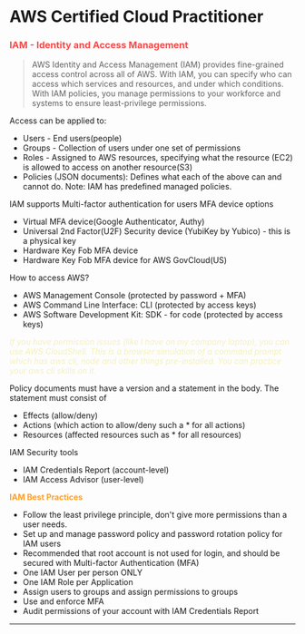 [title]: #F24C4C
[note]: #F5F0BB
[best]: #FF9F29

# AWS Certified Cloud Practitioner

### **<span style="color:#F24C4C">IAM - Identity and Access Management</span>**

> AWS Identity and Access Management (IAM) provides fine-grained access control across all of AWS. With IAM, you can specify who can access which services and resources, and under which conditions. With IAM policies, you manage permissions to your workforce and systems to ensure least-privilege permissions.

Access can be applied to:

- Users - End users(people)
- Groups - Collection of users under one set of permissions
- Roles - Assigned to AWS resources, specifying what the resource (EC2) is allowed to access on another resource(S3)
- Policies (JSON documents): Defines what each of the above can and cannot do. Note: IAM has predefined managed policies.

IAM supports Multi-factor authentication for users
MFA device options

- Virtual MFA device(Google Authenticator, Authy)
- Universal 2nd Factor(U2F) Security device (YubiKey by Yubico) - this is a physical key
- Hardware Key Fob MFA device
- Hardware Key Fob MFA device for AWS GovCloud(US)

How to access AWS?

- AWS Management Console (protected by password + MFA)
- AWS Command Line Interface: CLI (protected by access keys)
- AWS Software Development Kit: SDK - for code (protected by access keys)

_<span style="color:#F5F0BB">If you have permission issues (like I have on my company laptop), you can use AWS CloudShell. 
  This is a browser simulation of a command prompt which has aws cli, node and other things pre-installed. 
  You can practice your aws cli skills on it.</span>_

Policy documents must have a version and a statement in the body.
The statement must consist of

- Effects (allow/deny)
- Actions (which action to allow/deny such a \* for all actions)
- Resources (affected resources such as \* for all resources)

IAM Security tools

- IAM Credentials Report (account-level)
- IAM Access Advisor (user-level)

**<span style="color:#FF9F29">IAM Best Practices</span>**

- Follow the least privilege principle, don't give more permissions than a user needs.
- Set up and manage password policy and password rotation policy for IAM users
- Recommended that root account is not used for login, and should be secured with Multi-factor Authentication (MFA)
- One IAM User per person ONLY
- One IAM Role per Application
- Assign users to groups and assign permissions to groups
- Use and enforce MFA
- Audit permissions of your account with IAM Credentials Report

---
